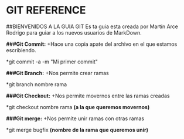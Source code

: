 # GIT REFERENCE


##BIENVENIDOS A LA GUIA GIT
Es ta guia esta creada por Martín Arce Rodrigo para guiar a los nuevos usuarios de MarkDown.

**###Git Commit:**
+Hace una copia apate del archivo en el que estamos escribiendo.

*git commit -a -m "Mi primer commit"

**###Git Branch:**
+Nos permite crear ramas

*git branch nombre rama

**###Git Checkout:**
+Nos permite movernos entre las ramas creadas

*git checkout nombre rama **(a la que queremos movernos)**

**###Git merge:**
+Nos permite unir ramas con otras ramas

*git merge bugfix **(nombre de la rama que queremos unir)**

